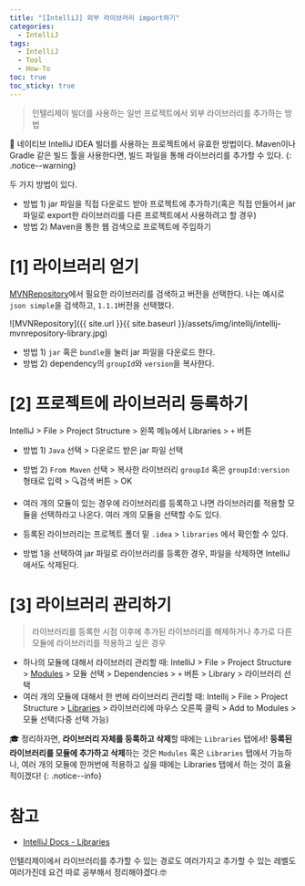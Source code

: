 ```yaml
---
title: "[IntelliJ] 외부 라이브러리 import하기"
categories:
  - IntelliJ
tags:
  - IntelliJ
  - Tool
  - How-To
toc: true
toc_sticky: true
---
```


> 인텔리제이 빌더를 사용하는 일반 프로젝트에서 외부 라이브러리를 추가하는 방법

🚧 네이티브 IntelliJ IDEA 빌더를 사용하는 프로젝트에서 유효한 방법이다. Maven이나 Gradle 같은 빌드 툴을 사용한다면, 빌드 파일을 통해 라이브러리를 추가할 수 있다.
{: .notice--warning}

두 가지 방법이 있다.
- 방법 1) jar 파일을 직접 다운로드 받아 프로젝트에 추가하기(혹은 직접 만들어서 jar 파일로 export한 라이브러리를 다른 프로젝트에서 사용하려고 할 경우)
- 방법 2) Maven을 통한 웹 검색으로 프로젝트에 주입하기

# [1] 라이브러리 얻기
[MVNRepository](https://mvnrepository.com/)에서 필요한 라이브러리를 검색하고 버전을 선택한다. 나는 예시로 `json simple`을 검색하고, `1.1.1`버전을 선택했다.

![MVNRepository]({{ site.url }}{{ site.baseurl }}/assets/img/intellij/intellij-mvnrepository-library.jpg)

- 방법 1) `jar` 혹은 `bundle`을 눌러 jar 파일을 다운로드 한다.
- 방법 2) dependency의 `groupId`와 `version`을 복사한다.


# [2] 프로젝트에 라이브러리 등록하기
IntelliJ > File > Project Structure > 왼쪽 메뉴에서 Libraries > `+` 버튼

- 방법 1) `Java` 선택 > 다운로드 받은 jar 파일 선택
- 방법 2) `From Maven` 선택 > 복사한 라이브러리 `groupId` 혹은 `groupId:version` 형태로 입력 > 🔍검색 버튼 > OK

- 여러 개의 모듈이 있는 경우에 라이브러리를 등록하고 나면 라이브러리를 적용할 모듈을 선택하라고 나온다. 여러 개의 모듈을 선택할 수도 있다.
- 등록된 라이브러리는 프로젝트 폴더 밑 `.idea` > `libraries` 에서 확인할 수 있다.
- 방법 1을 선택하여 jar 파일로 라이브러리를 등록한 경우, 파일을 삭제하면 IntelliJ에서도 삭제된다.

# [3] 라이브러리 관리하기
> 라이브러리를 등록한 시점 이후에 추가된 라이브러리를 해제하거나 추가로 다른 모듈에 라이브러리를 적용하고 싶은 경우

- 하나의 모듈에 대해서 라이브러리 관리할 때: IntelliJ > File > Project Structure > <u>Modules</u> > 모듈 선택 > Dependencies > `+` 버튼 > Library > 라이브러리 선택
- 여러 개의 모듈에 대해서 한 번에 라이브러리 관리할 때: Intellij > File > Project Structure > <u>Libraries</u> > 라이브러리에 마우스 오른쪽 클릭 > Add to Modules > 모듈 선택(다중 선택 가능)

🎓 정리하자면, **라이브러리 자체를 등록하고 삭제**할 때에는 `Libraries` 탭에서! **등록된 라이브러리를 모듈에 추가하고 삭제**하는 것은 `Modules` 혹은 `Libraries` 탭에서 가능하나, 여러 개의 모듈에 한꺼번에 적용하고 싶을 때에는 Libraries 탭에서 하는 것이 효율적이겠다!
{: .notice--info}

# 참고
- [IntelliJ Docs - Libraries](https://www.jetbrains.com/help/idea/library.html#define-library)

인텔리제이에서 라이브러리를 추가할 수 있는 경로도 여러가지고 추가할 수 있는 레벨도 여러가진데 요건 따로 공부해서 정리해야겠다.🤓

